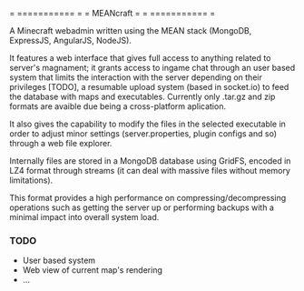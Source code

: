 = =========== =
=  MEANcraft  =
= =========== =

A Minecraft webadmin written using the MEAN stack (MongoDB, ExpressJS, AngularJS, NodeJS).

It features a web interface that gives full access to anything related to server's magnament; it grants access to ingame chat through an user based system that limits the interaction with the server depending on their privileges [TODO], a resumable upload system (based in socket.io) to feed the database with maps and executables. Currently only .tar.gz and zip formats are avaible due being a cross-platform aplication.

It also gives the capability to modify the files in the selected executable in order to adjust minor settings (server.properties, plugin configs and so) through a web file explorer.

Internally files are stored in a MongoDB database using GridFS, encoded in LZ4 format through streams (it can deal with massive files without memory limitations). 

This format provides a high performance on compressing/decompressing operations such as getting the server up or performing backups with a minimal impact into overall system load.

### TODO ###
- User based system
- Web view of current map's rendering
- ...